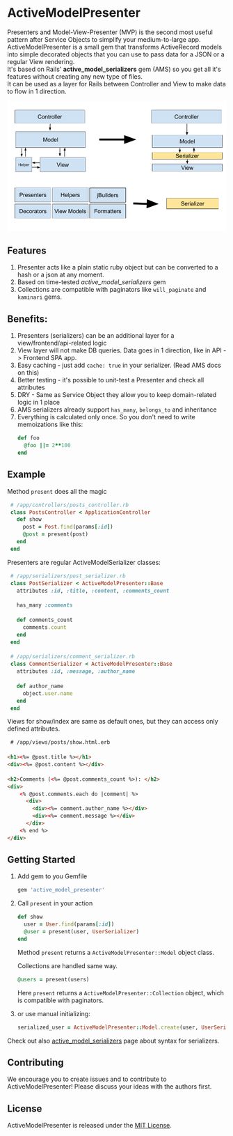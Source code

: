 # ActiveModelPresenter
Presenters and Model-View-Presenter (MVP) is the second most useful pattern after Service Objects to simplify your medium-to-large app.  
ActiveModelPresenter is a small gem that transforms ActiveRecord models into simple decorated objects that you can use to pass data for a JSON or a regular View rendering.  
It's based on Rails' **active_model_serializers** gem (AMS) so you get all it's features without creating any new type of files.  
It can be used as a layer for Rails between Controller and View to make data to flow in 1 direction. 

![mvcs](/doc/mvc-to-mvcs.png)
    
## Features
1. Presenter acts like a plain static ruby object but can be converted to a hash or a json at any moment.
2. Based on time-tested _active_model_serializers_ gem
3. Collections are compatible with paginators like `will_paginate` and `kaminari` gems.

## Benefits:
1. Presenters (serializers) can be an additional layer for a view/frontend/api-related logic
2. View layer will not make DB queries. Data goes in 1 direction, like in API -> Frontend SPA app.
3. Easy caching - just add `cache: true` in your serializer. (Read AMS docs on this) 
4. Better testing - it's possible to unit-test a Presenter and check all attributes
5. DRY - Same as Service Object they allow you to keep domain-related logic in 1 place
6. AMS serializers already support `has_many`, `belongs_to` and inheritance
7. Everything is calculated only once. So you don't need to write memoizations like this:
    ```ruby
    def foo
      @foo ||= 2**100
    end
    ```
    
## Example
Method `present` does all the magic
```ruby
 # /app/controllers/posts_controller.rb
 class PostsController < ApplicationController
   def show  
     post = Post.find(params[:id])
     @post = present(post)
   end
 end
``` 

Presenters are regular ActiveModelSerializer classes: 
```ruby
 # /app/serializers/post_serializer.rb
 class PostSerializer < ActiveModelPresenter::Base
   attributes :id, :title, :content, :comments_count
     
   has_many :comments
     
   def comments_count
     comments.count
   end
 end 
 
 # /app/serializers/comment_serializer.rb
 class CommentSerializer < ActiveModelPresenter::Base
   attributes :id, :message, :author_name
     
   def author_name
     object.user.name
   end
 end   
```

Views for show/index are same as default ones, but they can access only defined attributes.
```html
 # /app/views/posts/show.html.erb

<h1><%= @post.title %></h1>
<div><%= @post.content %></div>

<h2>Comments (<%= @post.comments_count %>): </h2>
<div>
    <% @post.comments.each do |comment| %>
      <div>
        <div><%= comment.author_name %></div>
        <div><%= comment.message %></div>
      </div>  
    <% end %>
</div>
```

## Getting Started

1. Add gem to you Gemfile
    
    ```ruby
    gem 'active_model_presenter'
    ```
 
2. Call `present` in your action
    
    ```ruby
    def show  
      user = User.find(params[:id])
      @user = present(user, UserSerializer)
    end  
    ```

   Method `present` returns a `ActiveModelPresenter::Model` object class.  

   Collections are handled same way.
   
   ```ruby
   @users = present(users)
   ```  
     
   Here `present` returns a `ActiveModelPresenter::Collection` object, which is compatible with paginators.
       
3. or use manual initializing:
   ```ruby
   serialized_user = ActiveModelPresenter::Model.create(user, UserSerializer)
   ```

Check out also [active_model_serializers](https://github.com/rails-api/active_model_serializers/tree/v0.10.6) page about syntax for serializers.

## Contributing

We encourage you to create issues and to contribute to ActiveModelPresenter! Please discuss your ideas with the authors first.


## License

ActiveModelPresenter is released under the [MIT License](http://www.opensource.org/licenses/MIT).